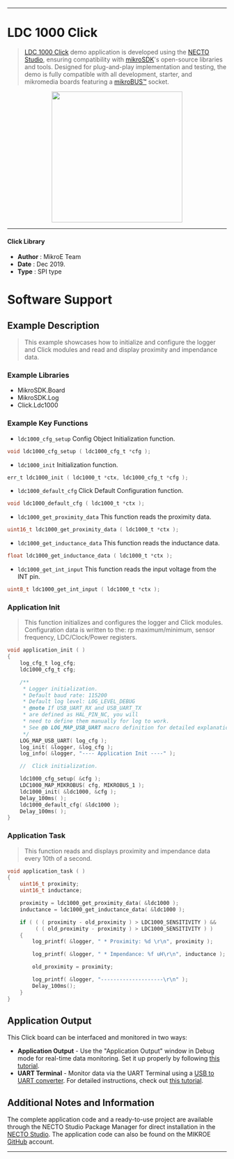 
---
# LDC 1000 Click

> [LDC 1000 Click](https://www.mikroe.com/?pid_product=MIKROE-1583) demo application is developed using
the [NECTO Studio](https://www.mikroe.com/necto), ensuring compatibility with [mikroSDK](https://www.mikroe.com/mikrosdk)'s
open-source libraries and tools. Designed for plug-and-play implementation and testing, the demo is fully compatible with
all development, starter, and mikromedia boards featuring a [mikroBUS&trade;](https://www.mikroe.com/mikrobus) socket.

<p align="center">
  <img src="https://www.mikroe.com/?pid_product=MIKROE-1583&image=1" height=300px>
</p>

---

#### Click Library

- **Author**        : MikroE Team
- **Date**          : Dec 2019.
- **Type**          : SPI type

# Software Support

## Example Description

> This example showcases how to initialize and configure the logger and Click modules and
  read and display proximity and impendance data.

### Example Libraries

- MikroSDK.Board
- MikroSDK.Log
- Click.Ldc1000

### Example Key Functions

- `ldc1000_cfg_setup` Config Object Initialization function. 
```c
void ldc1000_cfg_setup ( ldc1000_cfg_t *cfg );
``` 
 
- `ldc1000_init` Initialization function. 
```c
err_t ldc1000_init ( ldc1000_t *ctx, ldc1000_cfg_t *cfg );
```

- `ldc1000_default_cfg` Click Default Configuration function. 
```c
void ldc1000_default_cfg ( ldc1000_t *ctx );
```

- `ldc1000_get_proximity_data` This function reads the proximity data. 
```c
uint16_t ldc1000_get_proximity_data ( ldc1000_t *ctx );
```
 
- `ldc1000_get_inductance_data` This function reads the inductance data. 
```c
float ldc1000_get_inductance_data ( ldc1000_t *ctx );
```

- `ldc1000_get_int_input` This function reads the input voltage from the INT pin. 
```c
uint8_t ldc1000_get_int_input ( ldc1000_t *ctx );
```

### Application Init

> This function initializes and configures the logger and Click modules. Configuration data 
  is written to the: rp maximum/minimum, sensor frequency, LDC/Clock/Power registers. 

```c
void application_init ( )
{
    log_cfg_t log_cfg;
    ldc1000_cfg_t cfg;

    /** 
     * Logger initialization.
     * Default baud rate: 115200
     * Default log level: LOG_LEVEL_DEBUG
     * @note If USB_UART_RX and USB_UART_TX 
     * are defined as HAL_PIN_NC, you will 
     * need to define them manually for log to work. 
     * See @b LOG_MAP_USB_UART macro definition for detailed explanation.
     */
    LOG_MAP_USB_UART( log_cfg );
    log_init( &logger, &log_cfg );
    log_info( &logger, "---- Application Init ----" );

    //  Click initialization.

    ldc1000_cfg_setup( &cfg );
    LDC1000_MAP_MIKROBUS( cfg, MIKROBUS_1 );
    ldc1000_init( &ldc1000, &cfg );
    Delay_100ms( );
    ldc1000_default_cfg( &ldc1000 );
    Delay_100ms( );
}
```

### Application Task

> This function reads and displays proximity and impendance data every 10th of a second. 

```c
void application_task ( )
{
    uint16_t proximity;
    uint16_t inductance;

    proximity = ldc1000_get_proximity_data( &ldc1000 );
    inductance = ldc1000_get_inductance_data( &ldc1000 );

    if ( ( ( proximity - old_proximity ) > LDC1000_SENSITIVITY ) &&
         ( ( old_proximity - proximity ) > LDC1000_SENSITIVITY ) )
    {
        log_printf( &logger, " * Proximity: %d \r\n", proximity );

        log_printf( &logger, " * Impendance: %f uH\r\n", inductance );

        old_proximity = proximity;

        log_printf( &logger, "--------------------\r\n" );
        Delay_100ms();
    }
}
```

## Application Output

This Click board can be interfaced and monitored in two ways:
- **Application Output** - Use the "Application Output" window in Debug mode for real-time data monitoring.
Set it up properly by following [this tutorial](https://www.youtube.com/watch?v=ta5yyk1Woy4).
- **UART Terminal** - Monitor data via the UART Terminal using
a [USB to UART converter](https://www.mikroe.com/click/interface/usb?interface*=uart,uart). For detailed instructions,
check out [this tutorial](https://help.mikroe.com/necto/v2/Getting%20Started/Tools/UARTTerminalTool).

## Additional Notes and Information

The complete application code and a ready-to-use project are available through the NECTO Studio Package Manager for 
direct installation in the [NECTO Studio](https://www.mikroe.com/necto). The application code can also be found on
the MIKROE [GitHub](https://github.com/MikroElektronika/mikrosdk_click_v2) account.

---
